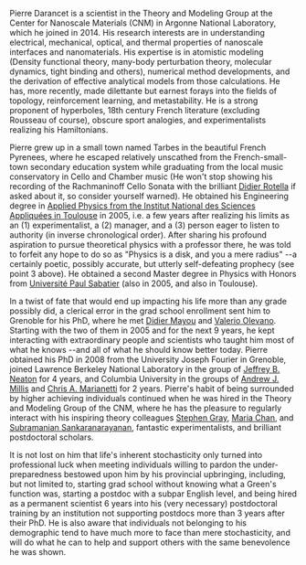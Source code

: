 Pierre Darancet is a scientist in the Theory and Modeling Group at the Center for Nanoscale Materials (CNM) in Argonne National Laboratory, which he joined in 2014. His research interests are in understanding electrical, mechanical, optical, and thermal properties of nanoscale interfaces and nanomaterials. His expertise is in atomistic modeling (Density functional theory, many-body perturbation theory, molecular dynamics, tight binding and others), numerical method developments, and the derivation of effective analytical models from those calculations. He has, more recently, made dilettante but earnest forays into the fields of topology, reinforcement learning, and metastability. He is a strong proponent of hyperboles, 18th century French literature (excluding Rousseau of course), obscure sport analogies, and experimentalists realizing his Hamiltonians.

Pierre grew up in a small town named Tarbes in the beautiful French Pyrenees, where he escaped relatively unscathed from the French-small-town secondary education system while graduating from the local music conservatory in Cello and Chamber music (He won't stop showing his recording of the Rachmaninoff Cello Sonata with the brilliant <a href="http://www.didierrotella.com/index.php/en/"> Didier Rotella</a> if asked about it, so consider yourself warned). He obtained his Engineering degree in <a href="https://www.insa-toulouse.fr">Applied Physics from the Institut National des Sciences Appliquées in Toulouse</a> in 2005, i.e. a few years after realizing his limits as an (1) experimentalist, a (2) manager, and a (3) person eager to listen to authority (in inverse chronological order). After sharing his profound aspiration to pursue theoretical physics with a professor there, he was told to forfeit any hope to do so as "Physics is a disk, and you a mere radius" --a certainly poetic, possibly accurate, but utterly self-defeating prophecy (see point 3 above). He obtained a second Master degree in Physics with Honors from <a href="https://www.univ-tlse3.fr/">Université Paul Sabatier</a> (also in 2005, and also in Toulouse).

In a twist of fate that would end up impacting his life more than any grade possibly did, a clerical error in the grad school enrollment sent him to Grenoble for his PhD, where he met <a href="https://scholar.google.fr/citations?user=bxSCSI8AAAAJ&amp;hl=fr">Didier Mayou</a> and <a href="http://etsf.grenoble.cnrs.fr/people/olevano/">Valerio Olevano</a>. Starting with the two of them in 2005 and for the next 9 years, he kept interacting with extraordinary people and scientists who taught him most of what he knows --and all of what he should know better today. Pierre obtained his PhD in 2008 from the University Joseph Fourier in Grenoble, joined Lawrence Berkeley National Laboratory in the group of <a href="https://physics.berkeley.edu/people/faculty/jeffrey-neaton">Jeffrey B. Neaton</a> for 4 years, and Columbia University in the groups of <a href="https://www.physics.columbia.edu/content/andrew-j-millis">Andrew J. Millis</a> and <a href="http://www.chrismarianetti.org/">Chris A. Marianetti</a> for 2 years. Pierre's habit of being surrounded by higher achieving individuals continued when he was hired in the Theory and Modeling Group of the CNM, where he has the pleasure to regularly interact with his inspiring theory colleagues <a href="https://www.anl.gov/profile/stephen-k-gray"> Stephen Gray</a>, <a href="https://www.anl.gov/profile/maria-k-chan">Maria Chan</a>, and <a href="https://www.anl.gov/profile/subramanian-sankaranarayanan">Subramanian Sankaranarayanan</a>, fantastic experimentalists, and brilliant postdoctoral scholars.

It is not lost on him that life's inherent stochasticity only turned into professional luck when meeting individuals willing to pardon the under-preparedness bestowed upon him by his provincial upbringing, including, but not limited to, starting grad school without knowing what a Green's function was, starting a postdoc with a subpar English level, and being hired as a permanent scientist 6 years into his (very necessary) postdoctoral training by an institution not supporting postdocs more than 3 years after their PhD. He is also aware that individuals not belonging to his demographic tend to have much more to face than mere stochasticity, and will do what he can to help and support others with the same benevolence he was shown.